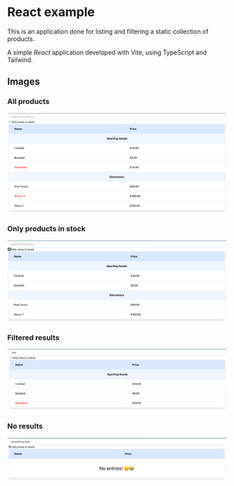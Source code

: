 # React example

This is an application done for listing and filtering a static collection of products.

A simple _React_ application developed with Vite, using TypeScript and Tailwind.

## Images

### All products

![img.png](docs/images/all.png)

### Only products in stock

![img.png](docs/images/only_stock.png)

### Filtered results

![img_1.png](docs/images/filtered_results.png)

### No results

![img.png](no_results.png)